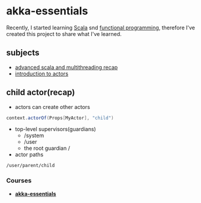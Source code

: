 # akka-essentials

Recently, I started learning [Scala][1] snd [functional programming][3], 
therefore I've created this project to share what I've learned.


## subjects

 - [advanced scala and multithreading recap][4]
 - [introduction to actors][5]


## child actor(recap)

 - actors can create other actors
 ```scala
 context.actorOf(Props[MyActor], "child")
 ```
 - top-level supervisors(guardians)
    - /system
    - /user
    - the root guardian / 
 - actor paths
 ```
 /user/parent/child
 ```


### Courses

 - [**akka-essentials**][3]



[1]: https://www.scala-lang.org/
[2]: https://en.wikipedia.org/wiki/Functional_programming
[3]: https://www.udemy.com/course/rock-the-jvm-scala-for-beginners/learn/lecture/7660552#overview
[4]: https://github.com/mohammadmasoumi/akka-essentials/tree/main/src/main/scala/part1recap
[5]: https://github.com/mohammadmasoumi/akka-essentials/tree/main/src/main/scala/part2actors